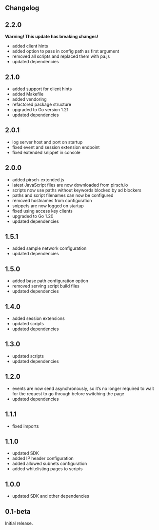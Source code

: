 ## Changelog

## 2.2.0

**Warning! This update has breaking changes!**

* added client hints
* added option to pass in config path as first argument
* removed all scripts and replaced them with pa.js
* updated dependencies

## 2.1.0

* added support for client hints
* added Makefile
* added vendoring
* refactored package structure
* upgraded to Go version 1.21
* updated dependencies

## 2.0.1

* log server host and port on startup
* fixed event and session extension endpoint
* fixed extended snippet in console

## 2.0.0

* added pirsch-extended.js
* latest JavaScript files are now downloaded from pirsch.io
* scripts now use paths without keywords blocked by ad blockers
* paths and script filenames can now be configured
* removed hostnames from configuration
* snippets are now logged on startup
* fixed using access key clients
* upgraded to Go 1.20
* updated dependencies

## 1.5.1

* added sample network configuration
* updated dependencies

## 1.5.0

* added base path configuration option
* removed serving script build files
* updated dependencies

## 1.4.0

* added session extensions
* updated scripts
* updated dependencies

## 1.3.0

* updated scripts
* updated dependencies

## 1.2.0

* events are now send asynchronously, so it’s no longer required to wait for the request to go through before switching the page
* updated dependencies

## 1.1.1

* fixed imports

## 1.1.0

* updated SDK
* added IP header configuration
* added allowed subnets configuration
* added whitelisting pages to scripts

## 1.0.0

* updated SDK and other dependencies

## 0.1-beta

Initial release.
